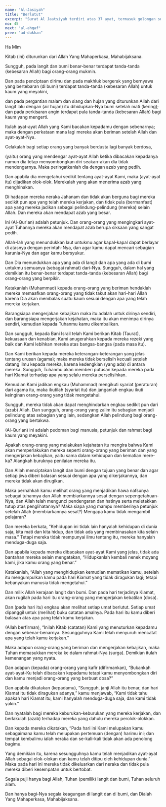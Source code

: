 ```yaml
---
name: "Al-Jasiyah"
title: "Berlutut"
excerpt: "Surat Al Jaatsiyah terdiri atas 37 ayat, termasuk golongan surat-surat Makkiyyah, diturunkan sesudah surat Ad Dukhaan. Dinamai dengan Al Jaatsiyah (yang berlutut) diambil dari perkataan Jaatsiyah yang terdapat pada ayat 28 surat ini. Ayat tersebut menerangkan tentang keadaan manusia pada hari kiamat, yaitu semua manusia dikumpulkan ke hadapan mahkamah Allah Yang Maha Tinggi yang memberikan keputusan terhadap perbuatan yang telah mereka lakukan di dunia. Pada hari itu semua manusia berlutut di hadapan Allah. Dinamai juga dengan Asy Syari'ah diambil dari perkataan Syari'ah (Syari'at) yang terdapat pada ayat 18 surat ini."
no: 45
next: "al-ahqaf"
prev: "ad-dukhan"
---
```


<span id='1' class='verse' title="QS Al-Jasiyah: 1">Ha Mim</span>

<span id='2' class='verse' title="QS Al-Jasiyah: 2">Kitab (ini) diturunkan dari Allah Yang Mahaperkasa, Mahabijaksana.</span>

<span id='3' class='verse' title="QS Al-Jasiyah: 3">Sungguh, pada langit dan bumi benar-benar terdapat tanda-tanda (kebesaran Allah) bagi orang-orang mukmin.</span>

<span id='4' class='verse' title="QS Al-Jasiyah: 4">Dan pada penciptaan dirimu dan pada makhluk bergerak yang bernyawa yang bertebaran (di bumi) terdapat tanda-tanda (kebesaran Allah) untuk kaum yang meyakini,</span>

<span id='5' class='verse' title="QS Al-Jasiyah: 5">dan pada pergantian malam dan siang dan hujan yang diturunkan Allah dari langit lalu dengan (air hujan) itu dihidupkan-Nya bumi setelah mati (kering); dan pada perkisaran angin terdapat pula tanda-tanda (kebesaran Allah) bagi kaum yang mengerti.</span>

<span id='6' class='verse' title="QS Al-Jasiyah: 6">Itulah ayat-ayat Allah yang Kami bacakan kepadamu dengan sebenarnya; maka dengan perkataan mana lagi mereka akan beriman setelah Allah dan ayat-ayat-Nya.</span>

<span id='7' class='verse' title="QS Al-Jasiyah: 7">Celakalah bagi setiap orang yang banyak berdusta lagi banyak berdosa,</span>

<span id='8' class='verse' title="QS Al-Jasiyah: 8">(yaitu) orang yang mendengar ayat-ayat Allah ketika dibacakan kepadanya namun dia tetap menyombongkan diri seakan-akan dia tidak mendengarnya. Maka peringatkanlah dia dengan azab yang pedih.</span>

<span id='9' class='verse' title="QS Al-Jasiyah: 9">Dan apabila dia mengetahui sedikit tentang ayat-ayat Kami, maka (ayat-ayat itu) dijadikan olok-olok. Merekalah yang akan menerima azab yang menghinakan.</span>

<span id='10' class='verse' title="QS Al-Jasiyah: 10">Di hadapan mereka neraka Jahanam dan tidak akan berguna bagi mereka sedikit pun apa yang telah mereka kerjakan, dan tidak pula (bermanfaat) apa yang mereka jadikan sebagai pelindung-pelindung (mereka) selain Allah. Dan mereka akan mendapat azab yang besar.</span>

<span id='11' class='verse' title="QS Al-Jasiyah: 11">Ini (Al-Qur'an) adalah petunjuk. Dan orang-orang yang mengingkari ayat-ayat Tuhannya mereka akan mendapat azab berupa siksaan yang sangat pedih.</span>

<span id='12' class='verse' title="QS Al-Jasiyah: 12">Allah-lah yang menundukkan laut untukmu agar kapal-kapal dapat berlayar di atasnya dengan perintah-Nya, dan agar kamu dapat mencari sebagian karunia-Nya dan agar kamu bersyukur.</span>

<span id='13' class='verse' title="QS Al-Jasiyah: 13">Dan Dia menundukkan apa yang ada di langit dan apa yang ada di bumi untukmu semuanya (sebagai rahmat) dari-Nya. Sungguh, dalam hal yang demikian itu benar-benar terdapat tanda-tanda (kebesaran Allah) bagi orang-orang yang berpikir.</span>

<span id='14' class='verse' title="QS Al-Jasiyah: 14">Katakanlah (Muhammad) kepada orang-orang yang beriman hendaklah mereka memaafkan orang-orang yang tidak takut akan hari-hari Allah karena Dia akan membalas suatu kaum sesuai dengan apa yang telah mereka kerjakan.</span>

<span id='15' class='verse' title="QS Al-Jasiyah: 15">Barangsiapa mengerjakan kebajikan maka itu adalah untuk dirinya sendiri, dan barangsiapa mengerjakan kejahatan, maka itu akan menimpa dirinya sendiri, kemudian kepada Tuhanmu kamu dikembalikan.</span>

<span id='16' class='verse' title="QS Al-Jasiyah: 16">Dan sungguh, kepada Bani Israil telah Kami berikan Kitab (Taurat), kekuasaan dan kenabian, Kami anugerahkan kepada mereka rezeki yang baik dan Kami lebihkan mereka atas bangsa-bangsa (pada masa itu).</span>

<span id='17' class='verse' title="QS Al-Jasiyah: 17">Dan Kami berikan kepada mereka keterangan-keterangan yang jelas tentang urusan (agama); maka mereka tidak berselisih kecuali setelah datang ilmu kepada mereka, karena kedengkian (yang ada) di antara mereka. Sungguh, Tuhanmu akan memberi putusan kepada mereka pada hari Kiamat terhadap apa yang selalu mereka perselisihkan.</span>

<span id='18' class='verse' title="QS Al-Jasiyah: 18">Kemudian Kami jadikan engkau (Muhammad) mengikuti syariat (peraturan) dari agama itu, maka ikutilah (syariat itu) dan janganlah engkau ikuti keinginan orang-orang yang tidak mengetahui.</span>

<span id='19' class='verse' title="QS Al-Jasiyah: 19">Sungguh, mereka tidak akan dapat menghindarkan engkau sedikit pun dari (azab) Allah. Dan sungguh, orang-orang yang zalim itu sebagian menjadi pelindung atas sebagian yang lain, sedangkan Allah pelindung bagi orang-orang yang bertakwa.</span>

<span id='20' class='verse' title="QS Al-Jasiyah: 20">(Al-Qur'an) ini adalah pedoman bagi manusia, petunjuk dan rahmat bagi kaum yang meyakini.</span>

<span id='21' class='verse' title="QS Al-Jasiyah: 21">Apakah orang-orang yang melakukan kejahatan itu mengira bahwa Kami akan memperlakukan mereka seperti orang-orang yang beriman dan yang mengerjakan kebajikan, yaitu sama dalam kehidupan dan kematian mere-ka? Alangkah buruknya penilaian mereka itu.</span>

<span id='22' class='verse' title="QS Al-Jasiyah: 22">Dan Allah menciptakan langit dan bumi dengan tujuan yang benar dan agar setiap jiwa diberi balasan sesuai dengan apa yang dikerjakannya, dan mereka tidak akan dirugikan.</span>

<span id='23' class='verse' title="QS Al-Jasiyah: 23">Maka pernahkah kamu melihat orang yang menjadikan hawa nafsunya sebagai tuhannya dan Allah membiarkannya sesat dengan sepengetahuan-Nya, dan Allah telah mengunci pendengaran dan hatinya serta meletakkan tutup atas penglihatannya? Maka siapa yang mampu memberinya petunjuk setelah Allah (membiarkannya sesat?) Mengapa kamu tidak mengambil pelajaran?</span>

<span id='24' class='verse' title="QS Al-Jasiyah: 24">Dan mereka berkata, “Kehidupan ini tidak lain hanyalah kehidupan di dunia saja, kita mati dan kita hidup, dan tidak ada yang membinasakan kita selain masa.” Tetapi mereka tidak mempunyai ilmu tentang itu, mereka hanyalah menduga-duga saja.</span>

<span id='25' class='verse' title="QS Al-Jasiyah: 25">Dan apabila kepada mereka dibacakan ayat-ayat Kami yang jelas, tidak ada bantahan mereka selain mengatakan, “Hidupkanlah kembali nenek moyang kami, jika kamu orang yang benar.”</span>

<span id='26' class='verse' title="QS Al-Jasiyah: 26">Katakanlah, “Allah yang menghidupkan kemudian mematikan kamu, setelah itu mengumpulkan kamu pada hari Kiamat yang tidak diragukan lagi; tetapi kebanyakan manusia tidak mengetahui.”</span>

<span id='27' class='verse' title="QS Al-Jasiyah: 27">Dan milik Allah kerajaan langit dan bumi. Dan pada hari terjadinya Kiamat, akan rugilah pada hari itu orang-orang yang mengerjakan kebatilan (dosa).</span>

<span id='28' class='verse' title="QS Al-Jasiyah: 28">Dan (pada hari itu) engkau akan melihat setiap umat berlutut. Setiap umat dipanggil untuk (melihat) buku catatan amalnya. Pada hari itu kamu diberi balasan atas apa yang telah kamu kerjakan.</span>

<span id='29' class='verse' title="QS Al-Jasiyah: 29">(Allah berfirman), “Inilah Kitab (catatan) Kami yang menuturkan kepadamu dengan sebenar-benarnya. Sesungguhnya Kami telah menyuruh mencatat apa yang telah kamu kerjakan.”</span>

<span id='30' class='verse' title="QS Al-Jasiyah: 30">Maka adapun orang-orang yang beriman dan mengerjakan kebajikan, maka Tuhan memasukkan mereka ke dalam rahmat-Nya (surga). Demikian itulah kemenangan yang nyata.</span>

<span id='31' class='verse' title="QS Al-Jasiyah: 31">Dan adapun (kepada) orang-orang yang kafir (difirmankan), “Bukankah ayat-ayat-Ku telah dibacakan kepadamu tetapi kamu menyombongkan diri dan kamu menjadi orang-orang yang berbuat dosa?”</span>

<span id='32' class='verse' title="QS Al-Jasiyah: 32">Dan apabila dikatakan (kepadamu), “Sungguh, janji Allah itu benar, dan hari Kiamat itu tidak diragukan adanya,” kamu menjawab, “Kami tidak tahu apakah hari Kiamat itu, kami hanyalah menduga-duga saja, dan kami tidak yakin.”</span>

<span id='33' class='verse' title="QS Al-Jasiyah: 33">Dan nyatalah bagi mereka keburukan-keburukan yang mereka kerjakan, dan berlakulah (azab) terhadap mereka yang dahulu mereka perolok-olokkan.</span>

<span id='34' class='verse' title="QS Al-Jasiyah: 34">Dan kepada mereka dikatakan, “Pada hari ini Kami melupakan kamu sebagaimana kamu telah melupakan pertemuan (dengan) harimu ini; dan tempat kembalimu ialah neraka dan se-kali-kali tidak akan ada penolong bagimu.</span>

<span id='35' class='verse' title="QS Al-Jasiyah: 35">Yang demikian itu, karena sesungguhnya kamu telah menjadikan ayat-ayat Allah sebagai olok-olokan dan kamu telah ditipu oleh kehidupan dunia.” Maka pada hari ini mereka tidak dikeluarkan dari neraka dan tidak pula mereka diberi kesempatan untuk bertobat.</span>

<span id='36' class='verse' title="QS Al-Jasiyah: 36">Segala puji hanya bagi Allah, Tuhan (pemilik) langit dan bumi, Tuhan seluruh alam.</span>

<span id='37' class='verse' title="QS Al-Jasiyah: 37">Dan hanya bagi-Nya segala keagungan di langit dan di bumi, dan Dialah Yang Mahaperkasa, Mahabijaksana.</span>
